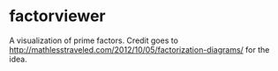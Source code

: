 factorviewer
============

A visualization of prime factors.
Credit goes to http://mathlesstraveled.com/2012/10/05/factorization-diagrams/ for the idea. 